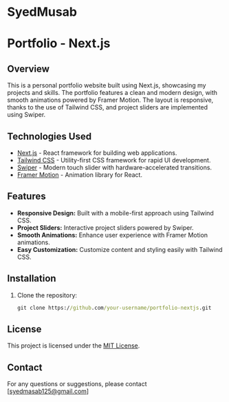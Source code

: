 # SyedMusab 
# Portfolio - Next.js

## Overview

This is a personal portfolio website built using Next.js, showcasing my projects and skills. The portfolio features a clean and modern design, with smooth animations powered by Framer Motion. The layout is responsive, thanks to the use of Tailwind CSS, and project sliders are implemented using Swiper.

## Technologies Used

- [Next.js](https://nextjs.org/) - React framework for building web applications.
- [Tailwind CSS](https://tailwindcss.com/) - Utility-first CSS framework for rapid UI development.
- [Swiper](https://swiperjs.com/) - Modern touch slider with hardware-accelerated transitions.
- [Framer Motion](https://www.framer.com/motion/) - Animation library for React.

## Features

- **Responsive Design:** Built with a mobile-first approach using Tailwind CSS.
- **Project Sliders:** Interactive project sliders powered by Swiper.
- **Smooth Animations:** Enhance user experience with Framer Motion animations.
- **Easy Customization:** Customize content and styling easily with Tailwind CSS.

## Installation

1. Clone the repository:

   ```cmd
   git clone https://github.com/your-username/portfolio-nextjs.git
  ## License

This project is licensed under the [MIT License](LICENSE).
## Contact

For any questions or suggestions, please contact [syedmasab125@gmail.com]
